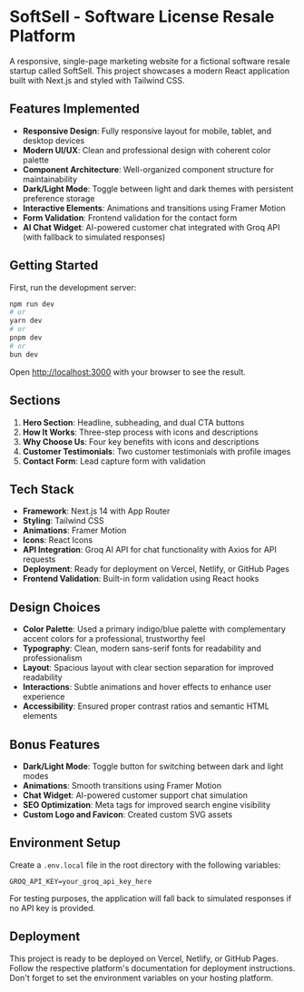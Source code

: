 # SoftSell - Software License Resale Platform

A responsive, single-page marketing website for a fictional software resale startup called SoftSell. This project showcases a modern React application built with Next.js and styled with Tailwind CSS.

## Features Implemented

- **Responsive Design**: Fully responsive layout for mobile, tablet, and desktop devices
- **Modern UI/UX**: Clean and professional design with coherent color palette
- **Component Architecture**: Well-organized component structure for maintainability
- **Dark/Light Mode**: Toggle between light and dark themes with persistent preference storage
- **Interactive Elements**: Animations and transitions using Framer Motion
- **Form Validation**: Frontend validation for the contact form
- **AI Chat Widget**: AI-powered customer chat integrated with Groq API (with fallback to simulated responses)

## Getting Started

First, run the development server:

```bash
npm run dev
# or
yarn dev
# or
pnpm dev
# or
bun dev
```

Open [http://localhost:3000](http://localhost:3000) with your browser to see the result.

## Sections

1. **Hero Section**: Headline, subheading, and dual CTA buttons
2. **How It Works**: Three-step process with icons and descriptions
3. **Why Choose Us**: Four key benefits with icons and descriptions
4. **Customer Testimonials**: Two customer testimonials with profile images
5. **Contact Form**: Lead capture form with validation

## Tech Stack

- **Framework**: Next.js 14 with App Router
- **Styling**: Tailwind CSS
- **Animations**: Framer Motion
- **Icons**: React Icons
- **API Integration**: Groq AI API for chat functionality with Axios for API requests
- **Deployment**: Ready for deployment on Vercel, Netlify, or GitHub Pages
- **Frontend Validation**: Built-in form validation using React hooks

## Design Choices

- **Color Palette**: Used a primary indigo/blue palette with complementary accent colors for a professional, trustworthy feel
- **Typography**: Clean, modern sans-serif fonts for readability and professionalism
- **Layout**: Spacious layout with clear section separation for improved readability
- **Interactions**: Subtle animations and hover effects to enhance user experience
- **Accessibility**: Ensured proper contrast ratios and semantic HTML elements

## Bonus Features

- **Dark/Light Mode**: Toggle button for switching between dark and light modes
- **Animations**: Smooth transitions using Framer Motion
- **Chat Widget**: AI-powered customer support chat simulation
- **SEO Optimization**: Meta tags for improved search engine visibility
- **Custom Logo and Favicon**: Created custom SVG assets

## Environment Setup

Create a `.env.local` file in the root directory with the following variables:

```
GROQ_API_KEY=your_groq_api_key_here
```

For testing purposes, the application will fall back to simulated responses if no API key is provided.

## Deployment

This project is ready to be deployed on Vercel, Netlify, or GitHub Pages. Follow the respective platform's documentation for deployment instructions. Don't forget to set the environment variables on your hosting platform.
